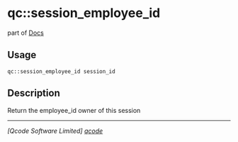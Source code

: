 qc::session_employee_id
=======================

part of [Docs](.)

Usage
-----
`qc::session_employee_id session_id`

Description
-----------
Return the employee_id owner of this session

----------------------------------
*[Qcode Software Limited] [qcode]*

[qcode]: www.qcode.co.uk "Qcode Software"